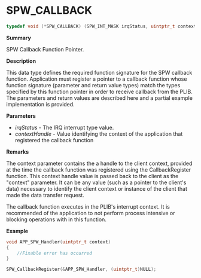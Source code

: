 # SPW_CALLBACK

```c
typedef void (*SPW_CALLBACK) (SPW_INT_MASK irqStatus, uintptr_t contextHandle)
```

**Summary**

SPW Callback Function Pointer.

**Description**

This data type defines the required function signature for the SPW callback function. Application must register a pointer to a callback function whose function signature (parameter and return value types) match the types specified by this function pointer in order to receive callback from the PLIB.
The parameters and return values are described here and a partial example implementation is provided.

**Parameters**

* *irqStatus* - The IRQ interrupt type value.
* *contextHandle* - Value identifying the context of the application that registered the callback function

**Remarks**

The context parameter contains the a handle to the client context, provided at the time the callback function was registered using the CallbackRegister function. This context handle value is passed back to the client as the "context" parameter. It can be any value (such as a pointer to the client's data) necessary to identify the client context or instance of the client that made the data transfer request.

The callback function executes in the PLIB's interrupt context. It is recommended of the application to not perform process intensive or blocking operations with in this function.

**Example**

```c
void APP_SPW_Handler(uintptr_t context)
{
    //Fixable error has occurred
}

SPW_CallbackRegister(&APP_SPW_Handler, (uintptr_t)NULL);
```
